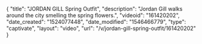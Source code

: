 {
    "title": "JORDAN GILL Spring Outfit",
    "description": "Jordan Gill walks around the city smelling the spring flowers.",
    "videoid": "161420202",
    "date_created": "1524077448",
    "date_modified": "1546466779",
    "type": "captivate",
    "layout": "video",
    "url": "\/v\/jordan-gill-spring-outfit\/161420202"
}
